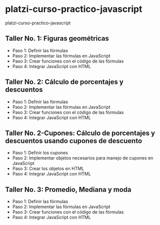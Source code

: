 # platzi-curso-practico-javascript
platzi-curso-practico-javascript

## Taller No. 1: Figuras geométricas

- Paso 1: Definir las fórmulas
- Paso 2: Implementar las fórmulas en JavaScript
- Paso 3: Crear funciones con el código de las fórmulas
- Paso 4: Integrar JavaScript con HTML

## Taller No. 2: Cálculo de porcentajes y descuentos

- Paso 1: Definir las fórmulas
- Paso 2: Implementar las fórmulas en JavaScript
- Paso 3: Crear funciones con el código de las fórmulas
- Paso 4: Integrar JavaScript con HTML

## Taller No. 2-Cupones: Cálculo de porcentajes y descuentos usando cupones de descuento

- Paso 1: Definir los cupones
- Paso 2: Implementar objetos necesarios para manejo de cupones en JavaScript
- Paso 3: Crear los objetos en HTML
- Paso 4: Integrar JavaScript con HTML

## Taller No. 3: Promedio, Mediana y moda

- Paso 1: Definir las fórmulas
- Paso 2: Implementar las fórmulas en JavaScript
- Paso 3: Crear funciones con el código de las fórmulas
- Paso 4: Integrar JavaScript con HTML
